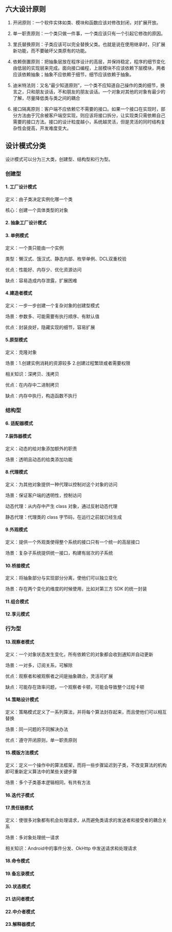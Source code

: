 ## 六大设计原则

1. 开闭原则：一个软件实体如类、模块和函数应该对修改封闭，对扩展开放。

2. 单一职责原则：一个类只做一件事，一个类应该只有一个引起它修改的原因。
3. 里氏替换原则：子类应该可以完全替换父类。也就是说在使用继承时，只扩展新功能，而不要破坏父类原有的功能。
4. 依赖倒置原则：把抽象层放在程序设计的高层，并保持稳定，程序的细节变化由低层的实现层来完成。面向接口编程，上层模块不应该依赖下层模块，两者应该依赖抽象；抽象不应依赖于细节，细节应该依赖于抽象。
5. 迪米特法则：又名“最少知道原则”，一个类不应知道自己操作的类的细节，换言之，只和朋友谈话，不和朋友的朋友谈话。一个对象对其他的对象有最少的了解，尽量降低类与类之间的耦合
6. 接口隔离原则：客户端不应依赖它不需要的接口。如果一个接口在实现时，部分方法由于冗余被客户端空实现，则应该将接口拆分，让实现类只需依赖自己需要的接口方法。接口的设计粒度越小，系统越灵活，但是灵活的同时结构复杂性会提高，开发难度变大。

## 设计模式分类

设计模式可以分为三大类，创建型、结构型和行为型。

### 创建型

#### 1. 工厂设计模式

定义：由子类决定实例化哪一个类

核心：创建一个具体类型的对象

#### 2. 抽象工厂设计模式



#### 3. 单例模式

定义：一个类只能由一个实例

类型：懒汉式、饿汉式、静态内部、枚举单例、DCL双重校验

优点：性能好、内存少、优化资源访问

缺点：容易造成内存泄露，扩展困难

#### 4.建造者模式

定义：一步一步创建一个复杂对象的创建型模式

场景：参数多、可能需要有执行顺序、有默认值

优点：封装良好，隐藏实现的细节，容易扩展

#### 5.原型模式

定义：克隆对象

场景：1.创建实例消耗的资源较多 2.创建过程繁琐或者需要权限

相关知识：深拷贝、浅拷贝

优点：在内存中二进制拷贝

缺点：内存中执行，构造函数不执行

### 结构型

#### 6. 适配器模式



#### 7.装饰器模式

定义：动态的给对象添加额外的职责

场景：透明且动态的给类添加功能

#### 8.代理模式

定义：为其他对象提供一种代理以控制对这个对象的访问

场景：保证客户端的透明性，控制访问

动态代理：从内存中产生 class 对象，通过反射动态代理

静态代理：代理类的 class 字节码，在运行之前就已经生成

#### 9.外观模式

定义：提供一个外观类使得整个系统的接口只有一个统一的高层接口

场景：复杂子系统提供统一接口，构建有层次的子系统

#### 10.桥接模式

定义：将抽象部分与实现部分分离，使他们可以独立变化

场景：存在两个变化的维度的时候使用，比如对第三方 SDK 的统一封装

#### 11.组合模式



#### 12.享元模式



### 行为型

#### 13.观察者模式

定义：一个对象状态发生变化，所有依赖它的对象都会收到通知并自动更新

场景：一对多，订阅关系，可解除

优点：观察者和被观察者之间是抽象耦合，灵活可扩展

缺点：可能存在效率问题，一个观察者卡顿，可能会导致整个过程卡顿

#### 14.策略设计模式

定义：策略模式定义了一系列算法，并将每个算法封存起来，而且使他们可以相互替换

场景：同一问题的不同解决办法

优点：遵守开闭原则，单一职责原则

#### 15.模版方法模式

定义：定义一个操作中的算法框架，而将一些步骤延迟到子类，不改变算法的机构即可重新定义算法中的某些关键步骤

场景：多个子类基本逻辑相同，有共有方法

#### 16.迭代子模式



#### 17.责任链模式

定义：使很多对象都有机会处理请求，从而避免类请求的发送者和接受者的耦合关系

场景：多对象处理统一请求

相关知识：Android中的事件分发、OkHttp 中发送请求和处理请求

#### 18.命令模式



#### 19.备忘录模式



#### 20.状态模式



#### 21.访问者模式



#### 22.中介者模式



#### 23.解释器模式

